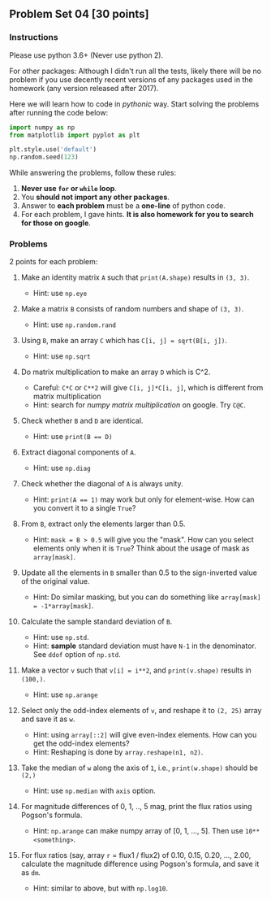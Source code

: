 ## Problem Set 04 [30 points]

### Instructions

Please use python 3.6+ (Never use python 2). 

For other packages: Although I didn't run all the tests, likely there will be no problem if you use decently recent versions of any packages used in the homework (any version released after 2017).

Here we will learn how to code in _pythonic_ way. Start solving the problems after running the code below:

```python
import numpy as np
from matplotlib import pyplot as plt

plt.style.use('default')
np.random.seed(123)
```

While answering the problems, follow these rules:

1. **Never use ``for`` or ``while`` loop**.
2. You **should not import any other packages**.
3. Answer to **each problem** must be a **one-line** of python code.
4. For each problem, I gave hints. **It is also homework for you to search for those on google**.

### Problems

2 points for each problem:

1. Make an identity matrix ``A`` such that ``print(A.shape)`` results in ``(3, 3)``. 
   
   - Hint: use ``np.eye``
2. Make a matrix ``B`` consists of random numbers and shape of ``(3, 3)``. 
   
   - Hint: use ``np.random.rand``
3. Using ``B``, make an array ``C`` which has ``C[i, j] = sqrt(B[i, j])``.
   
   - Hint: use ``np.sqrt``
4. Do matrix multiplication to make an array ``D`` which is C^2.  
   - Careful: ``C*C`` or ``C**2`` will give ``C[i, j]*C[i, j]``, which is different from matrix multiplication
   - Hint: search for _numpy matrix multiplication_ on google. Try ``C@C``.
5. Check whether ``B`` and ``D`` are identical.
   
   - Hint: use ``print(B == D)``
6. Extract diagonal components of ``A``.
   
   - Hint: use ``np.diag``
7. Check whether the diagonal of ``A`` is always unity.
   
   - Hint: ``print(A == 1)`` may work but only for element-wise. How can you convert it to a single ``True``?
8. From ``B``, extract only the elements larger than 0.5.
   
   - Hint: ``mask = B > 0.5`` will give you the "mask". How can you select elements only when it is ``True``? Think about the usage of mask as ``array[mask]``.
9. Update all the elements in ``B`` smaller than 0.5 to the sign-inverted value of the original value.
   
   - Hint: Do similar masking, but you can do something like ``array[mask] = -1*array[mask]``.
10. Calculate the sample standard deviation of ``B``.
    - Hint: use ``np.std``. 
    - Hint: **sample** standard deviation must have ``N-1`` in the denominator. See ``ddof`` option of ``np.std``.
11. Make a vector ``v`` such that ``v[i] = i**2``, and ``print(v.shape)`` results in ``(100,)``. 
    
    * Hint: use ``np.arange``
12. Select only the odd-index elements of ``v``, and reshape it to ``(2, 25)`` array and save it as ``w``.
    * Hint: using ``array[::2]`` will give even-index elements. How can you get the odd-index elements?
    - Hint: Reshaping is done by ``array.reshape(n1, n2)``.
13. Take the median of ``w`` along the axis of ``1``, i.e., ``print(w.shape)`` should be ``(2,)``
    
    - Hint: use ``np.median`` with ``axis`` option.
14. For magnitude differences of 0, 1, .., 5 mag, print the flux ratios using Pogson's formula.
    
    - Hint: ``np.arange`` can make numpy array of [0, 1, ..., 5]. Then use ``10**<something>``.
15. For flux ratios (say, array ``r`` = flux1 / flux2) of 0.10, 0.15, 0.20, ..., 2.00, calculate the magnitude difference using Pogson's formula, and save it as ``dm``.
    
    - Hint: similar to above, but with ``np.log10``.

